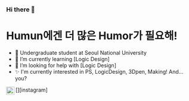 ### Hi there 👋
# Humun에겐 더 많은 Humor가 필요해!

- 🔭 Undergraduate student at Seoul National University
- 🌱 I’m currently learning [Logic Design]
- 🤔 I’m looking for help with [Logic Design]
- ✨ I'm currently interested in PS, LogicDesign, 3Dpen, Making! And... you?

[<img align="left" alt="Instagram" width="22px" src="https://cdn.jsdelivr.net/npm/simple-icons@v3/icons/instagram.svg" />][instagram]

[instargram]: https://www.instagram.com/dgw_ryu.jimin/?hl=ko
<!--
**nick11967/nick11967** is a ✨ _special_ ✨ repository because its `README.md` (this file) appears on your GitHub profile.

Here are some ideas to get you started:

- 🔭 I’m currently working on ...
- 🌱 I’m currently learning ...
- 👯 I’m looking to collaborate on ...
- 🤔 I’m looking for help with ...
- 💬 Ask me about ...
- 📫 How to reach me: ...
- 😄 Pronouns: ...
- ⚡ Fun fact: ...


[<img align="left" alt="Instagram" width="22px" src="https://cdn.jsdelivr.net/npm/simple-icons@v3/icons/instagram.svg" />][instagram2]
[instargram2]: https://www.instagram.com/dgw_with.3dpen/?hl=ko
-->
